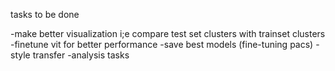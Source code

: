 tasks to be done

-make better visualization i;e compare test set clusters with trainset clusters
-finetune vit for better performance
-save best models (fine-tuning pacs)
-style transfer
-analysis tasks